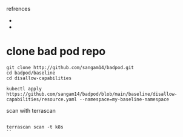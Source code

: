 refrences 

- [](https://kubernetes.io/docs/tutorials/security-context/pod-security-context/)
- [](https://kubernetes.io/docs/tutorials/security-context/container-security-context/)

# clone bad pod repo 
```
git clone http://github.com/sangam14/badpod.git
cd badpod/baseline 
cd disallow-capabilities
```

```
kubectl apply https://github.com/sangam14/badpod/blob/main/baseline/disallow-capabilities/resource.yaml --namespace=my-baseline-namespace

```
scan with terrascan 

```

terrascan scan -t k8s 
``


